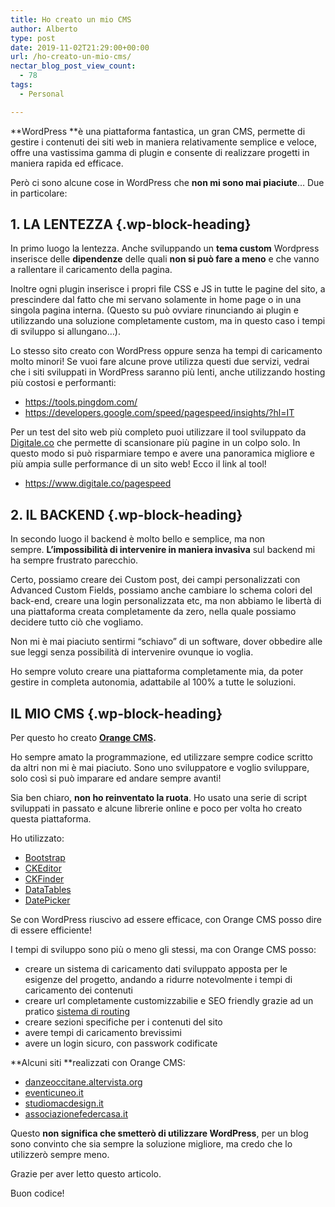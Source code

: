```yaml
---
title: Ho creato un mio CMS
author: Alberto
type: post
date: 2019-11-02T21:29:00+00:00
url: /ho-creato-un-mio-cms/
nectar_blog_post_view_count:
  - 78
tags:
  - Personal

---
```

**WordPress&nbsp;**è una piattaforma fantastica, un gran CMS, permette di gestire i contenuti dei siti web in maniera relativamente semplice e veloce, offre una vastissima gamma di plugin e consente di realizzare progetti in maniera rapida ed efficace.

Però ci sono alcune cose in WordPress che&nbsp;**non mi sono mai piaciute**… Due in particolare:

## 1. LA LENTEZZA {.wp-block-heading}

In primo luogo la lentezza. Anche sviluppando un&nbsp;**tema custom**&nbsp;Wordpress inserisce delle&nbsp;**dipendenze**&nbsp;delle quali&nbsp;**non si può fare a meno**&nbsp;e che vanno a rallentare il caricamento della pagina.

Inoltre ogni plugin inserisce i propri file CSS e JS in tutte le pagine del sito, a prescindere dal fatto che mi servano solamente in home page o in una singola pagina interna. (Questo su può ovviare rinunciando ai plugin e utilizzando una soluzione completamente custom, ma in questo caso i tempi di sviluppo si allungano…).

Lo stesso sito creato con WordPress oppure senza ha tempi di caricamento molto minori! Se vuoi fare alcune prove utilizza questi due servizi, vedrai che i siti sviluppati in WordPress saranno più lenti, anche utilizzando hosting più costosi e performanti:

  * <https://tools.pingdom.com/>
  * <https://developers.google.com/speed/pagespeed/insights/?hl=IT>

Per un test del sito web più completo puoi utilizzare il tool sviluppato da [Digitale.co][1] che permette di scansionare più pagine in un colpo solo. In questo modo si può risparmiare tempo e avere una panoramica migliore e più ampia sulle performance di un sito web! Ecco il link al tool!

  * <a href="https://www.digitale.co/pagespeed" target="_blank" rel="noreferrer noopener nofollow">https://www.digitale.co/pagespeed</a>

## 2. IL BACKEND {.wp-block-heading}

In secondo luogo il backend è molto bello e semplice, ma non sempre.&nbsp;**L’impossibilità di intervenire in maniera invasiva**&nbsp;sul backend mi ha sempre frustrato parecchio.

Certo, possiamo creare dei Custom post, dei campi personalizzati con Advanced Custom Fields, possiamo anche cambiare lo schema colori del back-end, creare una login personalizzata etc, ma non abbiamo le libertà di una piattaforma creata completamente da zero, nella quale possiamo decidere tutto ciò che vogliamo.

Non mi è mai piaciuto sentirmi “schiavo” di un software, dover obbedire alle sue leggi senza possibilità di intervenire ovunque io voglia.

Ho sempre voluto creare una piattaforma completamente mia, da poter gestire in completa autonomia, adattabile al 100% a tutte le soluzioni.

## IL MIO CMS {.wp-block-heading}

Per questo ho creato&nbsp;**<a href="https://orange.albertoreineri.it/" target="_blank" rel="noreferrer noopener">Orange CMS</a>.&nbsp;**

Ho sempre amato la programmazione, ed utilizzare sempre codice scritto da altri non mi è mai piaciuto. Sono uno sviluppatore e voglio sviluppare, solo così si può imparare ed andare sempre avanti!

Sia ben chiaro,&nbsp;**non ho reinventato la ruota**. Ho usato una serie di script sviluppati in passato e alcune librerie online e poco per volta ho creato questa piattaforma.&nbsp;

Ho utilizzato:

  * <a href="https://getbootstrap.com/" target="_blank" rel="noreferrer noopener">Bootstrap</a>
  * <a href="https://ckeditor.com/" target="_blank" rel="noreferrer noopener">CKEditor</a>
  * <a href="https://ckeditor.com/ckfinder/" target="_blank" rel="noreferrer noopener">CKFinder</a>
  * <a href="https://datatables.net/" target="_blank" rel="noreferrer noopener">DataTables</a>
  * <a href="https://fengyuanchen.github.io/datepicker/" target="_blank" rel="noreferrer noopener">DatePicker</a>

Se con WordPress riuscivo ad essere efficace, con Orange CMS posso dire di essere efficiente!

I tempi di sviluppo sono più o meno gli stessi, ma con Orange CMS posso:

  * creare un sistema di caricamento dati sviluppato apposta per le esigenze del progetto, andando a ridurre notevolmente i tempi di caricamento dei contenuti
  * creare url completamente customizzabilie e SEO friendly grazie ad un pratico&nbsp;[sistema di routing][2]
  * creare sezioni specifiche per i contenuti del sito
  * avere tempi di caricamento brevissimi
  * avere un login sicuro, con passwork codificate

**Alcuni siti&nbsp;**realizzati con Orange CMS:

  * <a href="http://danzeoccitane.altervista.org/" target="_blank" rel="noreferrer noopener">danzeoccitane.altervista.org</a>
  * <a href="http://eventicuneo.it/" target="_blank" rel="noreferrer noopener">eventicuneo.it</a>
  * <a href="http://studiomacdesign.it/" target="_blank" rel="noreferrer noopener">studiomacdesign.it</a>
  * <a href="http://associazionefedercasa.it/" target="_blank" rel="noreferrer noopener">associazionefedercasa.it</a>

Questo&nbsp;**non significa che smetterò di utilizzare WordPress**, per un blog sono convinto che sia sempre la soluzione migliore, ma credo che lo utilizzerò sempre meno.

Grazie per aver letto questo articolo.

Buon codice!

 [1]: https://www.digitale.co/
 [2]: https://albertoreineri.it/guide/semplice-sistema-di-routing-in-php